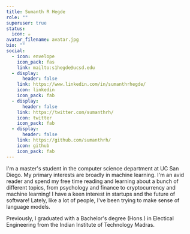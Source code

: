 ```yaml
---
title: Sumanth R Hegde
role: ""
superuser: true
status:
  icon: ☕️
avatar_filename: avatar.jpg
bio: ""
social:
  - icon: envelope
    icon_pack: fas
    link: mailto:s1hegde@ucsd.edu
  - display:
      header: false
    link: https://www.linkedin.com/in/sumanthrhegde/
    icon: linkedin
    icon_pack: fab
  - display:
      header: false
    link: https://twitter.com/sumanthrh/
    icon: twitter
    icon_pack: fab
  - display:
      header: false
    link: https://github.com/sumanthrh/
    icon: github
    icon_pack: fab
---
```

I'm a master's student in the computer science department at UC San Diego. My primary interests are broadly in machine learning. I'm an avid reader and spend my free time reading and learning about a bunch of different topics, from psychology and finance to cryptocurrency and machine learning! I have a keen interest in startups and the future of software! Lately, like a lot of people, I've been trying to make sense of language models. 

Previously, I graduated with a Bachelor's degree (Hons.) in Electical Engineering from the Indian Institute of Technology Madras. 

<!-- {{< icon name="download" pack="fas" >}} {{< staticref "uploads/resume.pdf" "newtab" >}}Download{{< /staticref >}} my resumé as a PDF. -->
